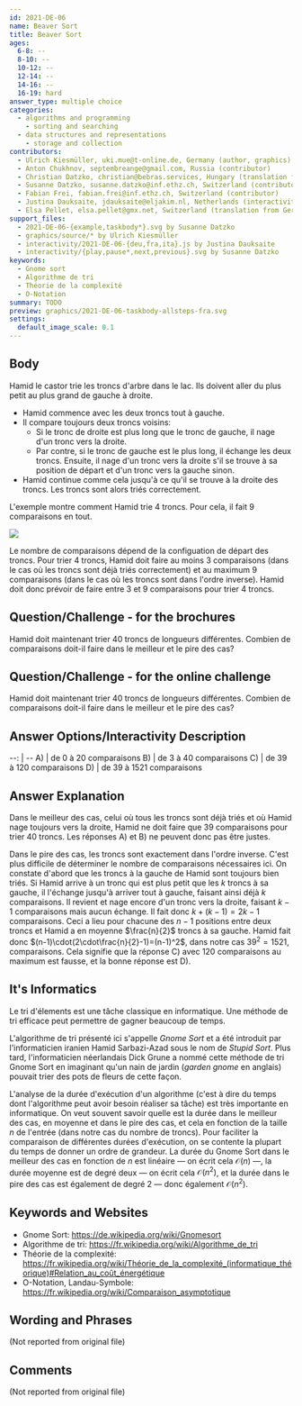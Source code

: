 ```yaml
---
id: 2021-DE-06
name: Beaver Sort
title: Beaver Sort
ages:
  6-8: --
  8-10: --
  10-12: --
  12-14: --
  14-16: --
  16-19: hard
answer_type: multiple choice
categories:
  - algorithms and programming
    - sorting and searching
  - data structures and representations
    - storage and collection
contributors:
  - Ulrich Kiesmüller, uki.mue@t-online.de, Germany (author, graphics)
  - Anton Chukhnov, septembreange@gmail.com, Russia (contributor)
  - Christian Datzko, christian@bebras.services, Hungary (translation from English into German)
  - Susanne Datzko, susanne.datzko@inf.ethz.ch, Switzerland (contributor, graphics)
  - Fabian Frei, fabian.frei@inf.ethz.ch, Switzerland (contributor)
  - Justina Dauksaite, jdauksaite@eljakim.nl, Netherlands (interactivity)
  - Elsa Pellet, elsa.pellet@gmx.net, Switzerland (translation from German into French)
support_files:
  - 2021-DE-06-{example,taskbody*}.svg by Susanne Datzko
  - graphics/source/* by Ulrich Kiesmüller
  - interactivity/2021-DE-06-{deu,fra,ita}.js by Justina Dauksaite
  - interactivity/{play,pause*,next,previous}.svg by Susanne Datzko
keywords:
  - Gnome sort
  - Algorithme de tri
  - Théorie de la complexité
  - O-Notation
summary: TODO
preview: graphics/2021-DE-06-taskbody-allsteps-fra.svg
settings:
  default_image_scale: 0.1
---
```



## Body

Hamid le castor trie les troncs d'arbre dans le lac. Ils doivent aller du plus petit au plus grand de gauche à droite.
- Hamid commence avec les deux troncs tout à gauche.
- Il compare toujours deux troncs voisins:
  - Si le tronc de droite est plus long que le tronc de gauche, il nage d'un tronc vers la droite.
  - Par contre, si le tronc de gauche est le plus long, il échange les deux troncs. Ensuite, il nage d'un tronc vers la droite s'il se trouve à sa position de départ et d'un tronc vers la gauche sinon.
- Hamid continue comme cela jusqu'à ce qu'il se trouve à la droite des troncs. Les troncs sont alors triés correctement.

L'exemple montre comment Hamid trie 4 troncs. Pour cela, il fait 9 comparaisons en tout.

![](graphics/2021-DE-06-taskbody-allsteps-fra.svg)

Le nombre de comparaisons dépend de la configuation de départ des troncs. Pour trier 4 troncs, Hamid doit faire au moins 3 comparaisons (dans le cas où les troncs sont déjà triés correctement) et au maximum 9 comparaisons (dans le cas où les troncs sont dans l'ordre inverse). Hamid doit donc prévoir de faire entre 3 et 9 comparaisons pour trier 4 troncs.


## Question/Challenge - for the brochures

Hamid doit maintenant trier 40 troncs de longueurs différentes. Combien de comparaisons doit-il faire dans le meilleur et le pire des cas?


## Question/Challenge - for the online challenge

Hamid doit maintenant trier 40 troncs de longueurs différentes. Combien de comparaisons doit-il faire dans le meilleur et le pire des cas?


## Answer Options/Interactivity Description

--: | --
 A) | de 0 à 20 comparaisons
 B) | de 3 à 40 comparaisons
 C) | de 39 à 120 comparaisons
 D) | de 39 à 1521 comparaisons


## Answer Explanation

Dans le meilleur des cas, celui où tous les troncs sont déjà triés et où Hamid nage toujours vers la droite, Hamid ne doit faire que 39 comparaisons pour trier 40 troncs. Les réponses A) et B) ne peuvent donc pas être justes.

Dans le pire des cas, les troncs sont exactement dans l'ordre inverse. C'est plus difficile de déterminer le nombre de comparaisons nécessaires ici. On constate d'abord que les troncs à la gauche de Hamid sont toujours bien triés. Si Hamid arrive à un tronc qui est plus petit que les $k$ troncs à sa gauche, il l'échange jusqu'à arriver tout à gauche, faisant ainsi déjà $k$ comparaisons. Il revient et nage encore d'un tronc vers la droite, faisant $k-1$ comparaisons mais aucun échange. Il fait donc $k + (k-1) = 2k - 1$ comparaisons. Ceci a lieu pour chacune des $n-1$ positions entre deux troncs et Hamid a en moyenne $\frac{n}{2}$ troncs à sa gauche. Hamid fait donc $(n-1)\cdot(2\cdot\frac{n}{2}-1)=(n-1)^2$, dans notre cas $39^2= 1521$, comparaisons. Cela signifie que la réponse C) avec 120 comparaisons au maximum est fausse, et la bonne réponse est D).


## It's Informatics

Le tri d'élements est une tâche classique en informatique. Une méthode de tri efficace peut permettre de gagner beaucoup de temps.

L'algorithme de tri présenté ici s'appelle _Gnome Sort_ et a été introduit par l'informaticien iranien Hamid Sarbazi-Azad sous le nom de _Stupid Sort_. Plus tard, l'informaticien néerlandais Dick Grune a nommé cette méthode de tri Gnome Sort en imaginant qu'un nain de jardin (_garden gnome_ en anglais) pouvait trier des pots de fleurs de cette façon.

L'analyse de la durée d'exécution d'un algorithme (c'est à dire du temps dont l'algorithme peut avoir besoin réaliser sa tâche) est très importante en informatique. On veut souvent savoir quelle est la durée dans le meilleur des cas, en moyenne et dans le pire des cas, et cela en fonction de la taille $n$ de l'entrée (dans notre cas du nombre de troncs). Pour faciliter la comparaison de différentes durées d'exécution, on se contente la plupart du temps de donner un ordre de grandeur. La durée du Gnome Sort dans le meilleur des cas en fonction de $n$ est linéaire — on écrit cela $\mathcal{O}(n)$ —, la durée moyenne est de degré deux — on écrit cela $\mathcal{O}(n^2)$, et la durée dans le pire des cas est également de degré 2 — donc également $\mathcal{O}(n^2)$.


## Keywords and Websites

 - Gnome Sort: https://de.wikipedia.org/wiki/Gnomesort
 - Algorithme de tri: https://fr.wikipedia.org/wiki/Algorithme_de_tri
 - Théorie de la complexité: https://fr.wikipedia.org/wiki/Théorie_de_la_complexité_(informatique_théorique)#Relation_au_coût_énergétique
 - O-Notation, Landau-Symbole: https://fr.wikipedia.org/wiki/Comparaison_asymptotique


## Wording and Phrases

(Not reported from original file)


## Comments

(Not reported from original file)
